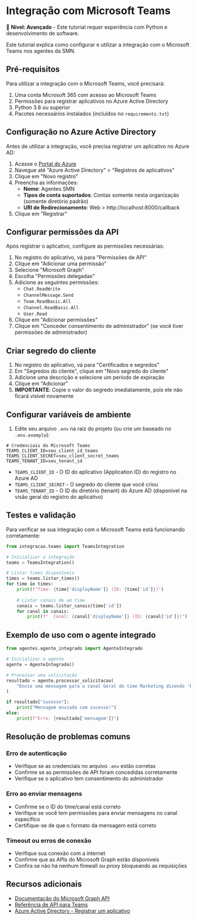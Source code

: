 # Integração com Microsoft Teams

🔴 **Nível: Avançado** - Este tutorial requer experiência com Python e desenvolvimento de software.

Este tutorial explica como configurar e utilizar a integração com o Microsoft Teams nos agentes da SMN.

## Pré-requisitos

Para utilizar a integração com o Microsoft Teams, você precisará:

1. Uma conta Microsoft 365 com acesso ao Microsoft Teams
2. Permissões para registrar aplicativos no Azure Active Directory
3. Python 3.8 ou superior
4. Pacotes necessários instalados (incluídos no `requirements.txt`)

## Configuração no Azure Active Directory

Antes de utilizar a integração, você precisa registrar um aplicativo no Azure AD:

1. Acesse o [Portal do Azure](https://portal.azure.com)
2. Navegue até "Azure Active Directory" > "Registros de aplicativos"
3. Clique em "Novo registro"
4. Preencha as informações:
   - **Nome**: Agentes SMN
   - **Tipos de conta suportados**: Contas somente nesta organização (somente diretório padrão)
   - **URI de Redirecionamento**: Web > http://localhost:8000/callback
5. Clique em "Registrar"

## Configurar permissões da API

Após registrar o aplicativo, configure as permissões necessárias:

1. No registro do aplicativo, vá para "Permissões de API"
2. Clique em "Adicionar uma permissão"
3. Selecione "Microsoft Graph"
4. Escolha "Permissões delegadas"
5. Adicione as seguintes permissões:
   - `Chat.ReadWrite`
   - `ChannelMessage.Send`
   - `Team.ReadBasic.All`
   - `Channel.ReadBasic.All`
   - `User.Read`
6. Clique em "Adicionar permissões"
7. Clique em "Conceder consentimento de administrador" (se você tiver permissões de administrador)

## Criar segredo do cliente

1. No registro do aplicativo, vá para "Certificados e segredos"
2. Em "Segredos do cliente", clique em "Novo segredo do cliente"
3. Adicione uma descrição e selecione um período de expiração
4. Clique em "Adicionar"
5. **IMPORTANTE**: Copie o valor do segredo imediatamente, pois ele não ficará visível novamente

## Configurar variáveis de ambiente

1. Edite seu arquivo `.env` na raiz do projeto (ou crie um baseado no `.env.exemplo`):

```
# Credenciais do Microsoft Teams
TEAMS_CLIENT_ID=seu_client_id_teams
TEAMS_CLIENT_SECRET=seu_client_secret_teams
TEAMS_TENANT_ID=seu_tenant_id
```

- `TEAMS_CLIENT_ID` - O ID do aplicativo (Application ID) do registro no Azure AD
- `TEAMS_CLIENT_SECRET` - O segredo do cliente que você criou
- `TEAMS_TENANT_ID` - O ID do diretório (tenant) do Azure AD (disponível na visão geral do registro do aplicativo)

## Testes e validação

Para verificar se sua integração com o Microsoft Teams está funcionando corretamente:

```python
from integracao.teams import TeamsIntegration

# Inicializar a integração
teams = TeamsIntegration()

# Listar times disponíveis
times = teams.listar_times()
for time in times:
    print(f"Time: {time['displayName']} (ID: {time['id']})")
    
    # Listar canais de um time
    canais = teams.listar_canais(time['id'])
    for canal in canais:
        print(f"  Canal: {canal['displayName']} (ID: {canal['id']})")
```

## Exemplo de uso com o agente integrado

```python
from agentes.agente_integrado import AgenteIntegrado

# Inicializar o agente
agente = AgenteIntegrado()

# Processar uma solicitação
resultado = agente.processar_solicitacao(
    "Envie uma mensagem para o canal Geral do time Marketing dizendo 'Reunião de alinhamento amanhã às 10h'"
)

if resultado["sucesso"]:
    print("Mensagem enviada com sucesso!")
else:
    print(f"Erro: {resultado['mensagem']}")
```

## Resolução de problemas comuns

### Erro de autenticação
- Verifique se as credenciais no arquivo `.env` estão corretas
- Confirme se as permissões de API foram concedidas corretamente
- Verifique se o aplicativo tem consentimento do administrador

### Erro ao enviar mensagens
- Confirme se o ID do time/canal está correto
- Verifique se você tem permissões para enviar mensagens no canal específico
- Certifique-se de que o formato da mensagem está correto

### Timeout ou erros de conexão
- Verifique sua conexão com a internet
- Confirme que as APIs do Microsoft Graph estão disponíveis
- Confira se não há nenhum firewall ou proxy bloqueando as requisições

## Recursos adicionais

- [Documentação do Microsoft Graph API](https://docs.microsoft.com/graph/overview)
- [Referência de API para Teams](https://docs.microsoft.com/graph/api/resources/teams-api-overview)
- [Azure Active Directory - Registrar um aplicativo](https://docs.microsoft.com/azure/active-directory/develop/quickstart-register-app)
